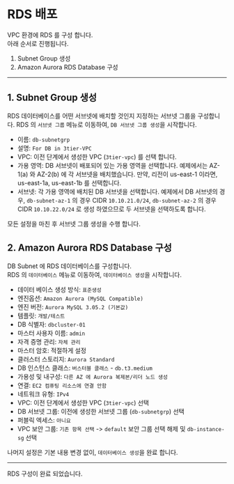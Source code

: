 # RDS 배포

VPC 환경에 RDS 를 구성 합니다.  
아래 순서로 진행됩니다.

1. Subnet Group 생성
2. Amazon Aurora RDS Database 구성


---
## 1. Subnet Group 생성
RDS 데이터베이스를 어떤 서브넷에 배치할 것인지 지정하는 서브넷 그룹을 구성합니다. RDS 의 `서브넷 그룹` 메뉴로 이동하여, `DB 서브넷 그룹 생성`을 시작합니다.

- 이름: `db-subnetgrp`
- 설명: `For DB in 3tier-VPC`
- VPC: 이전 단계에서 생성한 VPC (`3tier-vpc`) 를 선택 합니다.
- 가용 영역: DB 서브넷이 배포되어 있는 가용 영역을 선택합니다. 예제에서는 AZ-1(a) 와 AZ-2(b) 에 각 서브넷을 배치했습니다. 만약, 리전이 us-east-1 이라면, us-east-1a, us-east-1b 를 선택합니다. 
- 서브넷: 각 가용 영역에 배치된 DB 서브넷을 선택합니다. 예제에서 DB 서브넷의 경우, `db-subnet-az-1` 의 경우 CIDR `10.10.21.0/24`, `db-subnet-az-2` 의 경우 CIDR `10.10.22.0/24` 로 생성 하였으므로 두 서브넷을 선택하도록 합니다. 

모든 설정을 마친 후 서브넷 그룹 생성을 수행 합니다. 


## 2. Amazon Aurora RDS Database 구성
DB Subnet 에 RDS 데이터베이스를 구성합니다.   
RDS 의 `데이터베이스` 메뉴로 이동하여, `데이터베이스 생성`을 시작합니다.

- 데이터 베이스 생성 방식: `표준생성`
- 엔진옵션: `Amazon Aurora (MySQL Compatible)` 
- 엔진 버전: `Aurora MySQL 3.05.2 (기본값)` 
- 템플릿: `개발/테스트`
- DB 식별자: `dbcluster-01`
- 마스터 사용자 이름: `admin`
- 자격 증명 관리: `자체 관리`
- 마스터 암호: 적절하게 설정
- 클러스터 스토리지: `Aurora Standard`
- DB 인스턴스 클래스: `버스터블 클래스` - `db.t3.medium`
- 가용성 및 내구성: `다른 AZ 에 Aurora 복제본/리더 노드 생성` 
- 연결: `EC2 컴퓨팅 리소스에 연결 안함`
- 네트워크 유형: `IPv4`
- VPC: 이전 단계에서 생성한 VPC (`3tier-vpc`) 선택
- DB 서브넷 그룹: 이전에 생성한 서브넷 그룹 (`db-subnetgrp`) 선택
- 퍼블릭 엑세스: `아니요`
- VPC 보안 그룹: `기존 항목 선택` -> `default` 보안 그룹 선택 해제 및 `db-instance-sg` 선택

나머지 설정은 기본 내용 변경 없이, `데이터베이스 생성`을 완료 합니다. 


 

---

RDS 구성이 완료 되었습니다.
